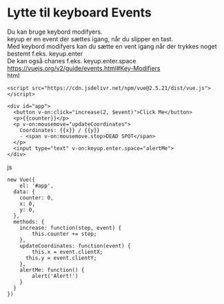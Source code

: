 # Lytte til keyboard Events
Du kan bruge keybord modifyers.  
keyup er en event der sættes igang, når du slipper en tast.  
Med keybord modifyers kan du sætte en vent igang når der trykkes noget bestemt f.eks. keyup.enter  
De kan også chanes f.eks. keyup.enter.space  
https://vuejs.org/v2/guide/events.html#Key-Modifiers  
html  
```
<script src="https://cdn.jsdelivr.net/npm/vue@2.5.21/dist/vue.js"></script>

<div id="app">
  <button v-on:click="increase(2, $event)">Click Me</button>
  <p>{{counter}}</p>
  <p v-on:mousemove="updateCoordinates">
    Coordinates: {{x}} / {{y}}
    - <span v-on:mousemove.stop>DEAD SPOT</span>  
  </p>
  <input type="text" v-on:keyup.enter.space="alertMe">
</div>
```
js  
```
new Vue({
	el: '#app',
  data: {
  	counter: 0,
    x: 0,
    y: 0,
  },
  methods: {
  	increase: function(step, event) {
    	this.counter += step;
    },
    updateCoordinates: function(event) {
    	this.x = event.clientX;
      this.y = event.clientY;
    },
   	alertMe: function() {
    	alert('Alert!')
    }
  }
})
```
